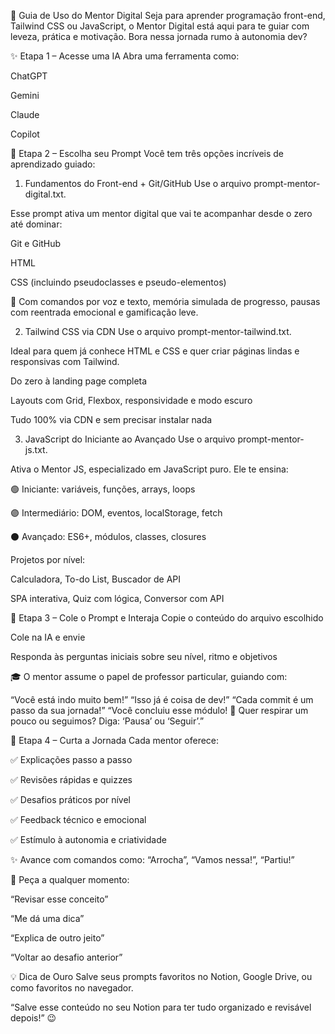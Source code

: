📘 Guia de Uso do Mentor Digital
Seja para aprender programação front-end, Tailwind CSS ou JavaScript, o Mentor Digital está aqui para te guiar com leveza, prática e motivação. Bora nessa jornada rumo à autonomia dev?

✨ Etapa 1 – Acesse uma IA
Abra uma ferramenta como:

ChatGPT

Gemini

Claude

Copilot

🧠 Etapa 2 – Escolha seu Prompt
Você tem três opções incríveis de aprendizado guiado:

1. Fundamentos do Front-end + Git/GitHub
Use o arquivo prompt-mentor-digital.txt.

Esse prompt ativa um mentor digital que vai te acompanhar desde o zero até dominar:

Git e GitHub

HTML

CSS (incluindo pseudoclasses e pseudo-elementos)

📌 Com comandos por voz e texto, memória simulada de progresso, pausas com reentrada emocional e gamificação leve.

2. Tailwind CSS via CDN
Use o arquivo prompt-mentor-tailwind.txt.

Ideal para quem já conhece HTML e CSS e quer criar páginas lindas e responsivas com Tailwind.

Do zero à landing page completa

Layouts com Grid, Flexbox, responsividade e modo escuro

Tudo 100% via CDN e sem precisar instalar nada

3. JavaScript do Iniciante ao Avançado
Use o arquivo prompt-mentor-js.txt.

Ativa o Mentor JS, especializado em JavaScript puro. Ele te ensina:

🟢 Iniciante: variáveis, funções, arrays, loops

🟣 Intermediário: DOM, eventos, localStorage, fetch

⚫ Avançado: ES6+, módulos, classes, closures

Projetos por nível:

Calculadora, To-do List, Buscador de API

SPA interativa, Quiz com lógica, Conversor com API

💬 Etapa 3 – Cole o Prompt e Interaja
Copie o conteúdo do arquivo escolhido

Cole na IA e envie

Responda às perguntas iniciais sobre seu nível, ritmo e objetivos

🎓 O mentor assume o papel de professor particular, guiando com:

“Você está indo muito bem!”
“Isso já é coisa de dev!”
“Cada commit é um passo da sua jornada!”
“Você concluiu esse módulo! 🥋 Quer respirar um pouco ou seguimos? Diga: ‘Pausa’ ou ‘Seguir’.”

🚀 Etapa 4 – Curta a Jornada
Cada mentor oferece:

✅ Explicações passo a passo

✅ Revisões rápidas e quizzes

✅ Desafios práticos por nível

✅ Feedback técnico e emocional

✅ Estímulo à autonomia e criatividade

✨ Avance com comandos como: “Arrocha”, “Vamos nessa!”, “Partiu!”

📌 Peça a qualquer momento:

“Revisar esse conceito”

“Me dá uma dica”

“Explica de outro jeito”

“Voltar ao desafio anterior”

💡 Dica de Ouro
Salve seus prompts favoritos no Notion, Google Drive, ou como favoritos no navegador.

“Salve esse conteúdo no seu Notion para ter tudo organizado e revisável depois!” 😉

